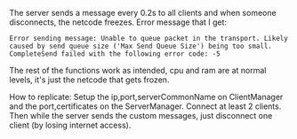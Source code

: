 The server sends a message every 0.2s to all clients and when someone disconnects, the netcode freezes. Error message that I get:
```
Error sending message: Unable to queue packet in the transport. Likely caused by send queue size ('Max Send Queue Size') being too small.
CompleteSend failed with the following error code: -5
```
The rest of the functions work as intended, cpu and ram are at normal levels, it's just the netcode that gets frozen.

How to replicate:
Setup the ip,port,serverCommonName on ClientManager and the port,certificates on the ServerManager. Connect at least 2 clients. Then while the server sends the custom messages, just disconnect one client (by losing internet access).
